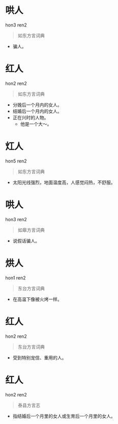 # 哄人
hon3 ren2
> 如东方言词典
- 骗人。

# 红人
hon2 ren2
> 如东方言词典
- 分娩后一个月内的女人。
- 结婚后一个月内的女人。
- 正在兴时的人物。
  - 他是一个大～。

# 灴人
hon5 ren2
> 如东方言词典
- 太阳光线强烈，地面温度高，人感觉闷热，不舒服。

# 哄人
hon3 ren2
> 如皋方言词典
- 说假话骗人。

# 烘人
hon1 ren2
> 东台方言词典
- 在高温下像被火烤一样。

# 红人
hon2 ren2
> 东台方言词典
- 受到特别宠信、重用的人。

# 红人
hon2 ren2
> 泰县方言志
- 指结婚后一个月里的女人或生育后一个月里的女人。
